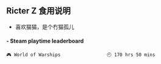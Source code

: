 ## Ricter Z 食用说明
- 喜欢猫猫，是个冇猫孤儿

<!-- steam-box start -->
#### - Steam playtime leaderboard
```text
🎮 World of Warships                 🕘 170 hrs 50 mins
```
<!-- Powered by https://github.com/YouEclipse/steam-box . -->
<!-- steam-box end -->
